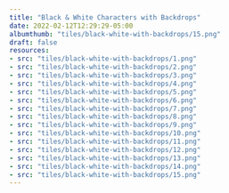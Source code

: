 ```yaml
---
title: "Black & White Characters with Backdrops"
date: 2022-02-12T12:29:29-05:00
albumthumb: "tiles/black-white-with-backdrops/15.png"
draft: false
resources:
- src: "tiles/black-white-with-backdrops/1.png"
- src: "tiles/black-white-with-backdrops/2.png"
- src: "tiles/black-white-with-backdrops/3.png"
- src: "tiles/black-white-with-backdrops/4.png"
- src: "tiles/black-white-with-backdrops/5.png"
- src: "tiles/black-white-with-backdrops/6.png"
- src: "tiles/black-white-with-backdrops/7.png"
- src: "tiles/black-white-with-backdrops/8.png"
- src: "tiles/black-white-with-backdrops/9.png"
- src: "tiles/black-white-with-backdrops/10.png"
- src: "tiles/black-white-with-backdrops/11.png"
- src: "tiles/black-white-with-backdrops/12.png"
- src: "tiles/black-white-with-backdrops/13.png"
- src: "tiles/black-white-with-backdrops/14.png"
- src: "tiles/black-white-with-backdrops/15.png"
---
```


